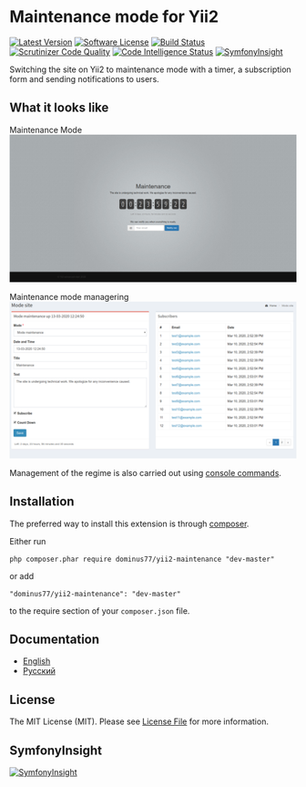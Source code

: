 Maintenance mode for Yii2
=========================

[![Latest Version](https://poser.pugx.org/dominus77/yii2-maintenance/v/stable)](https://packagist.org/packages/dominus77/yii2-maintenance)
[![Software License](https://poser.pugx.org/dominus77/yii2-maintenance/license)](https://github.com/Dominus77/yii2-maintenance/blob/master/LICENSE.md)
[![Build Status](https://travis-ci.org/Dominus77/yii2-maintenance.svg?branch=master)](https://travis-ci.org/Dominus77/yii2-maintenance)
[![Scrutinizer Code Quality](https://scrutinizer-ci.com/g/Dominus77/yii2-maintenance/badges/quality-score.png?b=master)](https://scrutinizer-ci.com/g/Dominus77/yii2-maintenance/?branch=master)
[![Code Intelligence Status](https://scrutinizer-ci.com/g/Dominus77/yii2-maintenance/badges/code-intelligence.svg?b=master)](https://scrutinizer-ci.com/code-intelligence)
[![SymfonyInsight](https://insight.symfony.com/projects/ea04db21-8bf0-4f76-926f-d58763ef0379/mini.svg)](https://insight.symfony.com/projects/ea04db21-8bf0-4f76-926f-d58763ef0379)

Switching the site on Yii2 to maintenance mode with a timer, a subscription form and sending notifications to users.

What it looks like
-------------------
Maintenance Mode
![maintenance.png](docs/images/maintenance.png)

Maintenance mode managering
![maintenance.png](docs/images/_maintenance-backend.png)

Management of the regime is also carried out using [console commands](docs/en/common/console-commands.md).

Installation
------------

The preferred way to install this extension is through [composer](http://getcomposer.org/download/).

Either run

```
php composer.phar require dominus77/yii2-maintenance "dev-master"
```

or add

```
"dominus77/yii2-maintenance": "dev-master"
```

to the require section of your `composer.json` file.

Documentation
-------------
* [English](docs/en/README.md)
* [Русский](docs/ru/README.md)

License
-------
The MIT License (MIT). Please see [License File](https://github.com/Dominus77/yii2-maintenance/blob/master/LICENSE.md) for more information.

SymfonyInsight
--------------
[![SymfonyInsight](https://insight.symfony.com/projects/ea04db21-8bf0-4f76-926f-d58763ef0379/big.svg)](https://insight.symfony.com/projects/ea04db21-8bf0-4f76-926f-d58763ef0379)
